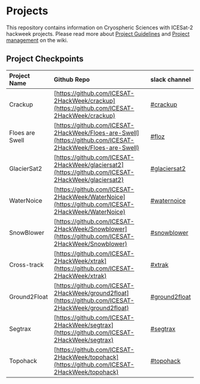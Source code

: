 # Projects
This repository contains information on Cryospheric Sciences with ICESat-2 hackweek projects.  Please read more about [Project Guidelines](https://icesat-2hackweek.github.io/wiki/project_guidelines.html) and [Project management](https://icesat-2hackweek.github.io/wiki/github_project_management.html) on the wiki.  

## Project Checkpoints

|Project Name | Github Repo | slack channel | 
|:--------|:------|:--------|
| Crackup | [https://github.com/ICESAT-2HackWeek/crackup](https://github.com/ICESAT-2HackWeek/crackup) | [#crackup](https://icesat2hackweek2019.slack.com/messages/CKPTDB7JT) |
| Floes are Swell | [https://github.com/ICESAT-2HackWeek/Floes-are-Swell](https://github.com/ICESAT-2HackWeek/Floes-are-Swell) | [#floz](https://icesat2hackweek2019.slack.com/messages/CKMF7ALKW) | 
| GlacierSat2 | [https://github.com/ICESAT-2HackWeek/glaciersat2](https://github.com/ICESAT-2HackWeek/glaciersat2)| [#glaciersat2](https://icesat2hackweek2019.slack.com/messages/CKFJQ8QTB) |
| WaterNoice | [https://github.com/ICESAT-2HackWeek/WaterNoice](https://github.com/ICESAT-2HackWeek/WaterNoice)| [#waternoice](https://icesat2hackweek2019.slack.com/messages/CKG6FJND7)| 
| SnowBlower | [https://github.com/ICESAT-2HackWeek/Snowblower](https://github.com/ICESAT-2HackWeek/Snowblower) | [#snowblower](https://icesat2hackweek2019.slack.com/messages/CKPQU1M39) |
| Cross-track | [https://github.com/ICESAT-2HackWeek/xtrak](https://github.com/ICESAT-2HackWeek/xtrak) | [#xtrak](https://icesat2hackweek2019.slack.com/messages/CKQ41KEMU)  |
|Ground2Float | [https://github.com/ICESAT-2HackWeek/ground2float](https://github.com/ICESAT-2HackWeek/ground2float)| [#ground2float](https://icesat2hackweek2019.slack.com/messages/CKP5L28A1) |
| Segtrax |[https://github.com/ICESAT-2HackWeek/segtrax](https://github.com/ICESAT-2HackWeek/segtrax) | [#segtrax](https://icesat2hackweek2019.slack.com/messages/CKQ08MBBR) | 
| Topohack | [https://github.com/ICESAT-2HackWeek/topohack](https://github.com/ICESAT-2HackWeek/topohack) | [#topohack](https://icesat2hackweek2019.slack.com/messages/CKMVBRBLY) | 
